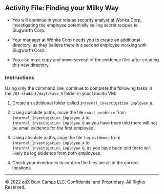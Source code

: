 ## Activity File: Finding your Milky Way 
 
- You will continue in your role as security analyst at Wonka Corp, investigating the employee potentially selling secret recipes to Slugworth Corp.

- Your manager at Wonka Corp needs you to create an additional directory, as they believe there is a second employee working with Slugworth Corp.

- You also must copy and move several of the evidence files after creating this new directory.

### Instructions

Using only the command line, continue to complete the following tasks in the `/03-student/day1/take_5` folder in your Ubuntu VM:

  1. Create an additional folder called `Internal_Investigation_Employee_B`.

  2. Using absolute paths, move the file `email_evidence` from `Internal_Investigation_Employee_A` to `Internal_Investigation_Employee_B` as you have been told there will not be email evidence for the first employee. 

  3. Using absolute paths, copy the file `log_evidence` from `Internal_Investigation_Employee_A` to `Internal_Investigation_Employee_B`, as you have been told there will likely be log evidence from both employees.

  4. Check your directories to confirm the files are all in the correct locations.

---
© 2022 edX Boot Camps LLC. Confidential and Proprietary. All Rights Reserved.
